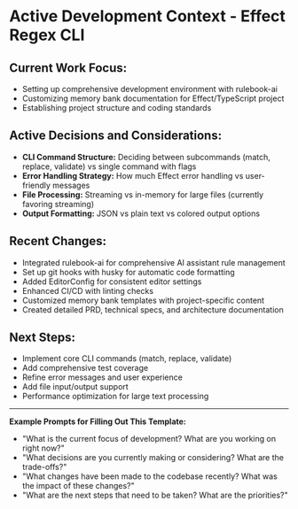 # Active Development Context - Effect Regex CLI

## Current Work Focus:
*   Setting up comprehensive development environment with rulebook-ai
*   Customizing memory bank documentation for Effect/TypeScript project
*   Establishing project structure and coding standards

## Active Decisions and Considerations:
*   **CLI Command Structure:** Deciding between subcommands (match, replace, validate) vs single command with flags
*   **Error Handling Strategy:** How much Effect error handling vs user-friendly messages
*   **File Processing:** Streaming vs in-memory for large files (currently favoring streaming)
*   **Output Formatting:** JSON vs plain text vs colored output options

## Recent Changes:
*   Integrated rulebook-ai for comprehensive AI assistant rule management
*   Set up git hooks with husky for automatic code formatting
*   Added EditorConfig for consistent editor settings
*   Enhanced CI/CD with linting checks
*   Customized memory bank templates with project-specific content
*   Created detailed PRD, technical specs, and architecture documentation

## Next Steps:
*   Implement core CLI commands (match, replace, validate)
*   Add comprehensive test coverage
*   Refine error messages and user experience
*   Add file input/output support
*   Performance optimization for large text processing

---

**Example Prompts for Filling Out This Template:**

*   "What is the current focus of development? What are you working on right now?"
*   "What decisions are you currently making or considering? What are the trade-offs?"
*   "What changes have been made to the codebase recently? What was the impact of these changes?"
*   "What are the next steps that need to be taken? What are the priorities?"

